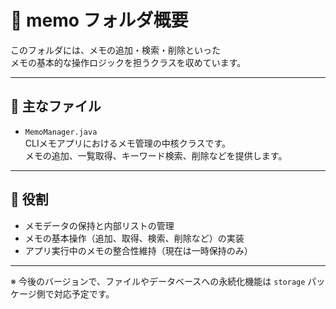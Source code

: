 # 📁 memo フォルダ概要

このフォルダには、メモの追加・検索・削除といった  
メモの基本的な操作ロジックを担うクラスを収めています。

---

## 📄 主なファイル

- `MemoManager.java`  
  CLIメモアプリにおけるメモ管理の中核クラスです。  
  メモの追加、一覧取得、キーワード検索、削除などを提供します。

---

## 🔧 役割

- メモデータの保持と内部リストの管理
- メモの基本操作（追加、取得、検索、削除など）の実装
- アプリ実行中のメモの整合性維持（現在は一時保持のみ）

---

※ 今後のバージョンで、ファイルやデータベースへの永続化機能は `storage` パッケージ側で対応予定です。

